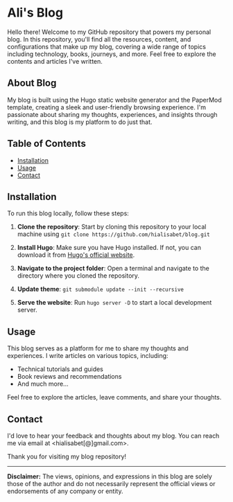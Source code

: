 # Ali's Blog

Hello there! Welcome to my GitHub repository that powers my personal blog. In this repository, you'll find all the resources, content, and configurations that make up my blog, covering a wide range of topics including technology, books, journeys, and more. Feel free to explore the contents and articles I've written.

## About Blog

My blog is built using the Hugo static website generator and the PaperMod template, creating a sleek and user-friendly browsing experience. I'm passionate about sharing my thoughts, experiences, and insights through writing, and this blog is my platform to do just that.

## Table of Contents

- [Installation](#installation)
- [Usage](#usage)
- [Contact](#contact)

## Installation

To run this blog locally, follow these steps:

1. **Clone the repository**: Start by cloning this repository to your local machine using
`git clone https://github.com/hialisabet/blog.git`

2. **Install Hugo**: Make sure you have Hugo installed. If not, you can download it from [Hugo's official website](https://gohugo.io/getting-started/installing/).

3. **Navigate to the project folder**: Open a terminal and navigate to the directory where you cloned the repository.

4. **Update theme**:
`git submodule update --init --recursive`

5. **Serve the website**: Run `hugo server -D` to start a local development server.

## Usage

This blog serves as a platform for me to share my thoughts and experiences. I write articles on various topics, including:

- Technical tutorials and guides
- Book reviews and recommendations
- And much more...

Feel free to explore the articles, leave comments, and share your thoughts.

## Contact

I'd love to hear your feedback and thoughts about my blog. You can reach me via email at <hialisabet[@]gmail.com>.

Thank you for visiting my blog repository!

---

**Disclaimer:** The views, opinions, and expressions in this blog are solely those of the author and do not necessarily represent the official views or endorsements of any company or entity.
